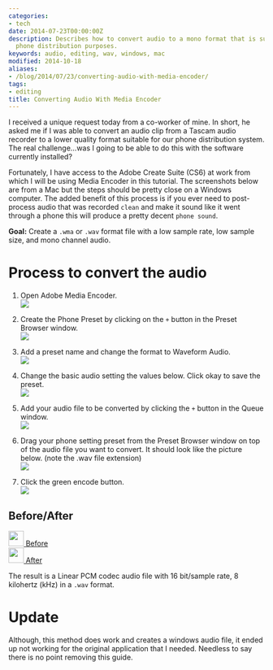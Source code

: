 ```yaml
---
categories:
- tech
date: 2014-07-23T00:00:00Z
description: Describes how to convert audio to a mono format that is suitable for
  phone distribution purposes.
keywords: audio, editing, wav, windows, mac
modified: 2014-10-18
aliases:
- /blog/2014/07/23/converting-audio-with-media-encoder/
tags:
- editing
title: Converting Audio With Media Encoder
---
```


I received a unique request today from a co-worker of mine. In short, he asked me if I was able to convert an audio clip from a Tascam audio recorder to a lower quality format suitable for our phone distribution system. The real challenge...was I going to be able to do this with the software currently installed?
<!--more-->

Fortunately, I have access to the Adobe Create Suite (CS6) at work from which I will be using Media Encoder in this tutorial. The screenshots below are from a Mac but the steps should be pretty close on a Windows computer. The added benefit of this process is if you ever need to post-process audio that was recorded ``clean`` and make it sound like it went through a phone this will produce a pretty decent ``phone sound``.


**Goal:** Create a ``.wma`` or ``.wav`` format file with a low sample rate, low sample size, and mono channel audio.

# Process to convert the audio

1. Open Adobe Media Encoder.  
    ![](/images/2014-07-23/1_open.png)


2. Create the Phone Preset by clicking on the ``+`` button in the Preset Browser window.  
    ![](/images/2014-07-23/2_add_preset.png)


3. Add a preset name and change the format to Waveform Audio.  
    ![](/images/2014-07-23/3_format.png)


4. Change the basic audio setting the values below. Click okay to save the preset.    
    ![](/images/2014-07-23/4_settings.png)


5. Add your audio file to be converted by clicking the ``+`` button in the Queue window.  
    ![](/images/2014-07-23/5_adding_file_2_encode.png)


6. Drag your phone setting preset from the Preset Browser window on top of the audio file you want to convert. It should look like the picture below. (note the .wav file extension)  
    ![](/images/2014-07-23/6_ready_2_encode.png)


7. Click the green encode button.  
    ![](/images/2014-07-23/7_encode.png)


## Before/After
<div>
	<a href="/images/2014-07-23/audio-test.mp3" target="_blank"><img src="/images/speaker-30.jpg" height="30"> Before</a>
</div>

<div>
	<a href="/images/2014-07-23/audio-test_1.wav" target="_blank"><img src="/images/speaker-30.jpg" height="30">  After</a>
</div>


The result is a Linear PCM codec audio file with 16 bit/sample rate, 8 kilohertz (kHz) in a ``.wav`` format.


# Update
Although, this method does work and creates a windows audio file, it ended up not working for the original application that I needed. Needless to say there is no point removing this guide.

